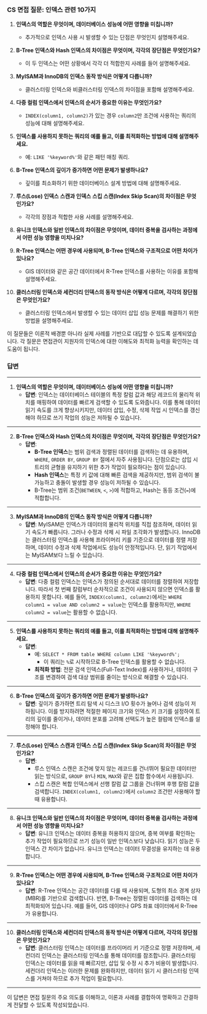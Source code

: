 ### CS 면접 질문: 인덱스 관련 10가지

1. **인덱스의 역할은 무엇이며, 데이터베이스 성능에 어떤 영향을 미칩니까?**
   - 추가적으로 인덱스 사용 시 발생할 수 있는 단점은 무엇인지 설명해주세요.

2. **B-Tree 인덱스와 Hash 인덱스의 차이점은 무엇이며, 각각의 장단점은 무엇인가요?**
   - 이 두 인덱스는 어떤 상황에서 각각 더 적합한지 사례를 들어 설명해주세요.

3. **MyISAM과 InnoDB의 인덱스 동작 방식은 어떻게 다릅니까?**
   - 클러스터링 인덱스와 비클러스터링 인덱스의 차이점을 포함해 설명해주세요.

4. **다중 컬럼 인덱스에서 인덱스의 순서가 중요한 이유는 무엇인가요?**
   - `INDEX(column1, column2)`가 있는 경우 `column2`만 조건에 사용하는 쿼리의 성능에 대해 설명해주세요.

5. **인덱스를 사용하지 못하는 쿼리의 예를 들고, 이를 최적화하는 방법에 대해 설명해주세요.**
   - 예: `LIKE '%keyword%'`와 같은 패턴 매칭 쿼리.

6. **B-Tree 인덱스의 깊이가 증가하면 어떤 문제가 발생하나요?**
   - 깊이를 최소화하기 위한 데이터베이스 설계 방법에 대해 설명해주세요.

7. **루스(Lose) 인덱스 스캔과 인덱스 스킵 스캔(Index Skip Scan)의 차이점은 무엇인가요?**
   - 각각의 장점과 적합한 사용 사례를 설명해주세요.

8. **유니크 인덱스와 일반 인덱스의 차이점은 무엇이며, 데이터 중복을 검사하는 과정에서 어떤 성능 영향을 미치나요?**

9. **R-Tree 인덱스는 어떤 경우에 사용되며, B-Tree 인덱스와 구조적으로 어떤 차이가 있나요?**
   - GIS 데이터와 같은 공간 데이터에서 R-Tree 인덱스를 사용하는 이유를 포함해 설명해주세요.

10. **클러스터링 인덱스와 세컨더리 인덱스의 동작 방식은 어떻게 다르며, 각각의 장단점은 무엇인가요?**
    - 클러스터링 인덱스에서 발생할 수 있는 데이터 삽입 성능 문제를 해결하기 위한 방법을 설명해주세요. 

이 질문들은 이론적 배경뿐 아니라 실제 사례를 기반으로 대답할 수 있도록 설계되었습니다. 각 질문은 면접관이 지원자의 인덱스에 대한 이해도와 최적화 능력을 확인하는 데 도움이 됩니다.

### 답변

---

1. **인덱스의 역할은 무엇이며, 데이터베이스 성능에 어떤 영향을 미칩니까?**
   - **답변**: 
     인덱스는 데이터베이스 테이블의 특정 칼럼 값과 해당 레코드의 물리적 위치를 매핑하여 데이터를 빠르게 검색할 수 있도록 도와줍니다. 이를 통해 데이터 읽기 속도를 크게 향상시키지만, 데이터 삽입, 수정, 삭제 작업 시 인덱스를 갱신해야 하므로 쓰기 작업의 성능은 저하될 수 있습니다.

---

2. **B-Tree 인덱스와 Hash 인덱스의 차이점은 무엇이며, 각각의 장단점은 무엇인가요?**
   - **답변**:
     - **B-Tree 인덱스**는 범위 검색과 정렬된 데이터를 검색하는 데 유용하며, `WHERE`, `ORDER BY`, `GROUP BY` 절에서 자주 사용됩니다. 단점으로는 삽입 시 트리의 균형을 유지하기 위한 추가 작업이 필요하다는 점이 있습니다.
     - **Hash 인덱스**는 특정 키 값에 대해 빠른 검색을 제공하지만, 범위 검색이 불가능하고 충돌이 발생할 경우 성능이 저하될 수 있습니다.
     - B-Tree는 범위 조건(`BETWEEN`, `<`, `>`)에 적합하고, Hash는 동등 조건(`=`)에 적합합니다.

---

3. **MyISAM과 InnoDB의 인덱스 동작 방식은 어떻게 다릅니까?**
   - **답변**:
     MyISAM은 인덱스가 데이터의 물리적 위치를 직접 참조하며, 데이터 읽기 속도가 빠릅니다. 그러나 수정과 삭제 시 파일 조각화가 발생합니다. InnoDB는 클러스터링 인덱스를 사용해 프라이머리 키를 기준으로 데이터를 정렬 저장하며, 데이터 수정과 삭제 작업에서도 성능이 안정적입니다. 단, 읽기 작업에서는 MyISAM보다 느릴 수 있습니다.

---

4. **다중 컬럼 인덱스에서 인덱스의 순서가 중요한 이유는 무엇인가요?**
   - **답변**:
     다중 컬럼 인덱스는 인덱스가 정의된 순서대로 데이터를 정렬하여 저장합니다. 따라서 첫 번째 칼럼부터 순차적으로 조건이 사용되지 않으면 인덱스를 활용하지 못합니다. 예를 들어, `INDEX(column1, column2)`에서는 `WHERE column1 = value AND column2 = value`는 인덱스를 활용하지만, `WHERE column2 = value`는 활용할 수 없습니다.

---

5. **인덱스를 사용하지 못하는 쿼리의 예를 들고, 이를 최적화하는 방법에 대해 설명해주세요.**
   - **답변**:
     - 예: `SELECT * FROM table WHERE column LIKE '%keyword%';`
       - 이 쿼리는 `%`로 시작하므로 B-Tree 인덱스를 활용할 수 없습니다.
     - **최적화 방법**: 전문 검색 인덱스(Full-Text Index)를 사용하거나, 데이터 구조를 변경하여 검색 대상 범위를 줄이는 방식으로 해결할 수 있습니다.

---

6. **B-Tree 인덱스의 깊이가 증가하면 어떤 문제가 발생하나요?**
   - **답변**:
     깊이가 증가하면 트리 탐색 시 디스크 I/O 횟수가 늘어나 검색 성능이 저하됩니다. 이를 방지하려면 적절한 페이지 크기와 인덱스 키 크기를 설정하여 트리의 깊이를 줄이거나, 데이터 분포를 고려해 선택도가 높은 컬럼에 인덱스를 설정해야 합니다.

---

7. **루스(Lose) 인덱스 스캔과 인덱스 스킵 스캔(Index Skip Scan)의 차이점은 무엇인가요?**
   - **답변**:
     - 루스 인덱스 스캔은 조건에 맞지 않는 레코드를 건너뛰어 필요한 데이터만 읽는 방식으로, `GROUP BY`나 `MIN`, `MAX`와 같은 집합 함수에서 사용됩니다.
     - 스킵 스캔은 복합 인덱스에서 선행 칼럼 값 그룹을 건너뛰며 후행 칼럼 값을 검색합니다. `INDEX(column1, column2)`에서 `column2` 조건만 사용해야 할 때 유용합니다.

---

8. **유니크 인덱스와 일반 인덱스의 차이점은 무엇이며, 데이터 중복을 검사하는 과정에서 어떤 성능 영향을 미치나요?**
   - **답변**:
     유니크 인덱스는 데이터 중복을 허용하지 않으며, 중복 여부를 확인하는 추가 작업이 필요하므로 쓰기 성능이 일반 인덱스보다 낮습니다. 읽기 성능은 두 인덱스 간 차이가 없습니다. 유니크 인덱스는 데이터 무결성을 유지하는 데 유용합니다.

---

9. **R-Tree 인덱스는 어떤 경우에 사용되며, B-Tree 인덱스와 구조적으로 어떤 차이가 있나요?**
   - **답변**:
     R-Tree 인덱스는 공간 데이터를 다룰 때 사용되며, 도형의 최소 경계 상자(MBR)를 기반으로 검색합니다. 반면, B-Tree는 정렬된 데이터를 검색하는 데 최적화되어 있습니다. 예를 들어, GIS 데이터나 GPS 좌표 데이터에서 R-Tree가 유용합니다.

---

10. **클러스터링 인덱스와 세컨더리 인덱스의 동작 방식은 어떻게 다르며, 각각의 장단점은 무엇인가요?**
    - **답변**:
      클러스터링 인덱스는 데이터를 프라이머리 키 기준으로 정렬 저장하며, 세컨더리 인덱스는 클러스터링 인덱스를 통해 데이터를 참조합니다. 클러스터링 인덱스는 데이터를 읽을 때 빠르지만, 삽입 및 수정 시 추가 비용이 발생합니다. 세컨더리 인덱스는 이러한 문제를 완화하지만, 데이터 읽기 시 클러스터링 인덱스를 거쳐야 하므로 추가 작업이 필요합니다.

---

이 답변은 면접 질문의 주요 의도를 이해하고, 이론과 사례를 결합하여 명확하고 간결하게 전달할 수 있도록 작성되었습니다.
